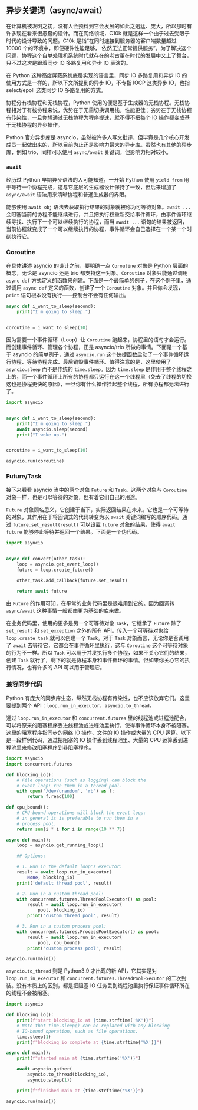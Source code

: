 ## 异步关键词（async/await）

在计算机被发明之初，没有人会预料到它会发展的如此之迅猛、庞大，所以那时有许多现在看来很愚蠢的设计。而在网络领域，C10k 就是这样一个由于过去受限于时代的设计导致的问题。C10k 是指“在同时连接到服务器的客户端数量超过 10000 个的环境中，即便硬件性能足够， 依然无法正常提供服务”。为了解决这个问题，协程这个自单处理机系统时代就存在的老古董在时代的发展中又上了舞台，只不过这次是跟着同步 IO 多路复用和异步 IO 表演的。

在 Python 这种高度屏蔽系统底层实现的语言里，同步 IO 多路复用和异步 IO 的使用方式是一样的，所以下文所提到的异步 IO，不专指 IOCP 这类异步 IO，也指 select/epoll 这类同步 IO 多路复用的方式。

协程分有栈协程和无栈协程，Python 使用的便是基于生成器的无栈协程。无栈协程相对于有栈协程来说，优势在于无需切换调用栈，性能更佳；劣势在于无栈协程有传染性，一旦你想通过无栈协程为程序提速，就不得不把每个 IO 操作都变成基于无栈协程的异步操作。

Python 官方异步库是 asyncio，虽然被许多人写文批评，但毕竟是几个核心开发成员一起做出来的，所以目前为止还是影响力最大的异步库。虽然也有其他的异步库，例如 trio，同样可以使用 `async/await` 关键词，但影响力相对较小。

### `await`

经历过 Python 早期异步语法的人可能知道，一开始 Python 使用 `yield from` 用于等待一个协程完成，这与它底层的生成器设计保持了一致，但后来增加了 `async/await` 语法用来清晰协程和普通生成器的界限。

能够使用 `await obj` 语法去获取执行结果的对象就被称为可等待对象。`await ...` 会阻塞当前的协程不能继续进行，并且把执行权重新交给事件循环，由事件循环继续寻找、执行下一个可以继续执行的协程，而当 `await ...` 语句的结果被返回，当前协程就变成了一个可以继续执行的协程，事件循环会自己选择在一个某一个时刻执行它。

### Coroutine

在具体讲述 asyncio 的设计之前，要明确一点 `Coroutine` 对象是 Python 层面的概念，无论是 asyncio 还是 trio 都支持这一对象。`Coroutine` 对象只能通过调用 `async def` 方式定义的函数来创建。下面是一个最简单的例子，在这个例子里，通过调用 `async def` 定义的函数，创建了一个 `Coroutine` 对象。并且你会发现，`print` 语句根本没有执行——控制台不会有任何输出。

```python
async def i_want_to_sleep(second):
    print("I'm going to sleep.")


coroutine = i_want_to_sleep(10)
```

因为需要一个事件循环（Loop）让 `Coroutine` 跑起来，协程里的语句才会运行。而创建事件循环、管理各个协程，正是 asyncio/trio 所做的事情。下面是一个基于 asyncio 的简单例子，通过 `asyncio.run` 这个快捷函数启动了一个事件循环运行协程、等待协程完成、最后销毁事件循环。值得注意的是，这里使用了 `asyncio.sleep` 而不是传统的 `time.sleep`。因为 `time.sleep` 是作用于整个线程之上的，而一个事件循环上所有的协程都只运行在这一个线程里（免去了线程的切换这也是协程更快的原因），一旦你有什么操作挂起整个线程，所有协程都无法进行了。

```python
import asyncio


async def i_want_to_sleep(second):
    print("I'm going to sleep.")
    await asyncio.sleep(second)
    print("I woke up.")


coroutine = i_want_to_sleep(10)

asyncio.run(coroutine)
```

### Future/Task

接下来看看 asyncio 当中的两个对象 `Future` 和 `Task`。这两个对象与 `Coroutine` 对象一样，也是可以等待的对象，但有着它们自己的用途。

`Future` 对象顾名思义，它创建于当下，实际返回结果在未来。它也是一个可等待的对象，其作用在于将回调式的代码转变为以 `await` 关键词编写的顺序代码。通过 `future.set_result(result)` 可以设置 `future` 对象的结果，使得 `await future` 能够停止等待并返回一个结果。下面是一个伪代码。

```python
import asyncio


async def convert(other_task):
    loop = asyncio.get_event_loop()
    future = loop.create_future()

    other_task.add_callback(future.set_result)

    return await future
```

由 `Future` 的作用可知，在平常的业务代码里是很难用到它的。因为回调转 `async/await` 这种事情一般都由更为基础的库来做。

在业务代码里，使用的更多是另一个可等待对象 `Task`，它继承了 `Future` 除了 `set_result` 和 `set_exception` 之外的所有 API。传入一个可等待对象给 `loop.create_task` 就可以创建一个 `Task`。对于 `Task` 对象而言，无论你是否调用了 `await` 去等待它，它都会在事件循环里执行，这与 `Coroutine` 这个可等待对象的行为不一样。所以 `Task` 可以用于并发执行多个协程，如果不关心它们的结果，创建 `Task` 就行了，剩下的就是协程本身和事件循环的事情。但如果你关心它的执行情况，也有许多的 API 可以用于管理它。

### 兼容同步代码

Python 有庞大的同步库生态，纵然无栈协程有传染性，也不应该放弃它们。这里要提到两个 API：`loop.run_in_executor`、`asyncio.to_thread`。

通过 `loop.run_in_executor` 和 `concurrent.futures` 里的线程池或进程池配合，可以将原来的阻塞程序丢进线程池或进程池里执行，使得事件循环本身不被阻塞。这里的阻塞程序指同步的网络 IO 操作、文件的 IO 操作或大量的 CPU 运算。以下是一段样例代码，通过把阻塞的 IO 操作丢到线程池里、大量的 CPU 运算丢到进程池里来修改阻塞程序到非阻塞程序。

```python
import asyncio
import concurrent.futures

def blocking_io():
    # File operations (such as logging) can block the
    # event loop: run them in a thread pool.
    with open('/dev/urandom', 'rb') as f:
        return f.read(100)

def cpu_bound():
    # CPU-bound operations will block the event loop:
    # in general it is preferable to run them in a
    # process pool.
    return sum(i * i for i in range(10 ** 7))

async def main():
    loop = asyncio.get_running_loop()

    ## Options:

    # 1. Run in the default loop's executor:
    result = await loop.run_in_executor(
        None, blocking_io)
    print('default thread pool', result)

    # 2. Run in a custom thread pool:
    with concurrent.futures.ThreadPoolExecutor() as pool:
        result = await loop.run_in_executor(
            pool, blocking_io)
        print('custom thread pool', result)

    # 3. Run in a custom process pool:
    with concurrent.futures.ProcessPoolExecutor() as pool:
        result = await loop.run_in_executor(
            pool, cpu_bound)
        print('custom process pool', result)

asyncio.run(main())
```

`asyncio.to_thread` 则是 Python3.9 才出现的新 API，它其实是对 `loop.run_in_executor` 和 `concurrent.futures.ThreadPoolExecutor` 的二次封装。没有本质上的区别，都是把阻塞 IO 任务丢到线程池里执行保证事件循环所在的线程不会被阻塞。

```python
import asyncio

def blocking_io():
    print(f"start blocking_io at {time.strftime('%X')}")
    # Note that time.sleep() can be replaced with any blocking
    # IO-bound operation, such as file operations.
    time.sleep(1)
    print(f"blocking_io complete at {time.strftime('%X')}")

async def main():
    print(f"started main at {time.strftime('%X')}")

    await asyncio.gather(
        asyncio.to_thread(blocking_io),
        asyncio.sleep(1))

    print(f"finished main at {time.strftime('%X')}")

asyncio.run(main())
```
